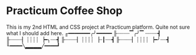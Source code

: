 # Practicum Coffee Shop

This is my 2nd HTML and CSS project at Practicum platform.
Quite not sure what I should add here.
╓━━━━━━━╭╯━━━━━
╟┈┈┈┈▔╭╯▔    ┈┈┈┈┫
╟┈┈┈┈▏┊┊┊┊  ▕━╮┈┈┫
╟┈┈┈┈▏┊┊┊┊  ▕┈┃┈┈┫
╟┈┈┈┈▏┊┊┊┊  ▕━╯┈┈┫
╙━━━━╲▂▂▂▂╱━━━━┛
